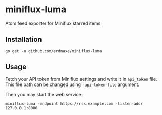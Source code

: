 # miniflux-luma

Atom feed exporter for Miniflux starred items

## Installation

```
go get -u github.com/erdnaxe/miniflux-luma
```

## Usage

Fetch your API token from Miniflux settings and write it in `api_token` file.
This file path can be changed using `-api-token-file` argument.

Then you may start the web service:

```
miniflux-luma -endpoint https://rss.example.com -listen-addr 127.0.0.1:8080
```

